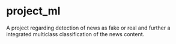 # project_ml
A project regarding detection of news as fake or real and further a integrated multiclass classification of the news content.
